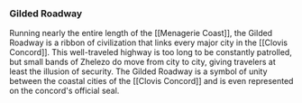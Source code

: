 ### Gilded Roadway

Running nearly the entire length of the [[Menagerie Coast]], the Gilded Roadway is a ribbon of civilization that links every major city in the [[Clovis Concord]]. This well-traveled highway is too long to be constantly patrolled, but small bands of Zhelezo do move from city to city, giving travelers at least the illusion of security. The Gilded Roadway is a symbol of unity between the coastal cities of the [[Clovis Concord]] and is even represented on the concord's official seal.